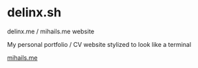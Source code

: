 # delinx.sh
delinx.me / mihails.me website

My personal portfolio / CV website stylized to look like a terminal

[mihails.me](https://mihails.me)
